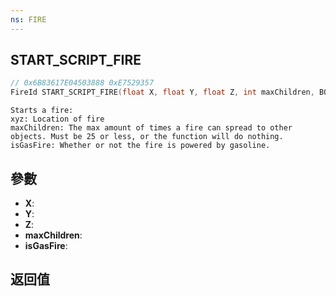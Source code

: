 ```yaml
---
ns: FIRE
---
```

## START_SCRIPT_FIRE

```c
// 0x6B83617E04503888 0xE7529357
FireId START_SCRIPT_FIRE(float X, float Y, float Z, int maxChildren, BOOL isGasFire);
```

```
Starts a fire:  
xyz: Location of fire  
maxChildren: The max amount of times a fire can spread to other objects. Must be 25 or less, or the function will do nothing.  
isGasFire: Whether or not the fire is powered by gasoline.  
```

## 參數
* **X**: 
* **Y**: 
* **Z**: 
* **maxChildren**: 
* **isGasFire**: 

## 返回值
